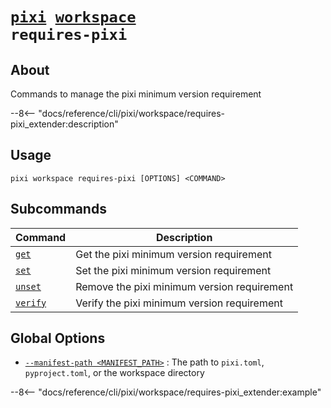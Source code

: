 <!--- This file is autogenerated. Do not edit manually! -->
# <code>[pixi](../../pixi.md) [workspace](../workspace.md) requires-pixi</code>

## About
Commands to manage the pixi minimum version requirement

--8<-- "docs/reference/cli/pixi/workspace/requires-pixi_extender:description"

## Usage
```
pixi workspace requires-pixi [OPTIONS] <COMMAND>
```

## Subcommands
| Command | Description |
|---------|-------------|
| [`get`](requires-pixi/get.md) | Get the pixi minimum version requirement |
| [`set`](requires-pixi/set.md) | Set the pixi minimum version requirement |
| [`unset`](requires-pixi/unset.md) | Remove the pixi minimum version requirement |
| [`verify`](requires-pixi/verify.md) | Verify the pixi minimum version requirement |


## Global Options
- <a id="arg---manifest-path" href="#arg---manifest-path">`--manifest-path <MANIFEST_PATH>`</a>
:  The path to `pixi.toml`, `pyproject.toml`, or the workspace directory

--8<-- "docs/reference/cli/pixi/workspace/requires-pixi_extender:example"
